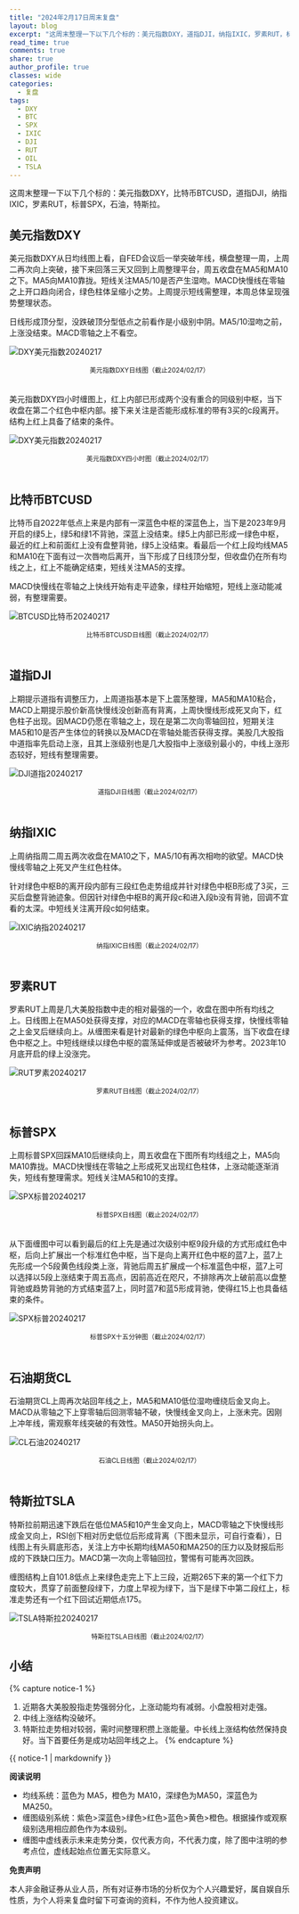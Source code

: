 ```yaml
---
title: "2024年2月17日周末复盘"
layout: blog
excerpt: "这周末整理一下以下几个标的：美元指数DXY，道指DJI，纳指IXIC，罗素RUT，标普SPX，石油，特斯拉。"
read_time: true
comments: true
share: true
author_profile: true
classes: wide
categories:
  - 复盘
tags:
  - DXY
  - BTC
  - SPX
  - IXIC
  - DJI
  - RUT
  - OIL
  - TSLA
---
```


这周末整理一下以下几个标的：美元指数DXY，比特币BTCUSD，道指DJI，纳指IXIC，罗素RUT，标普SPX，石油，特斯拉。

## 美元指数DXY

美元指数DXY从日均线图上看，自FED会议后一举突破年线，横盘整理一周，上周二再次向上突破，接下来回落三天又回到上周整理平台，周五收盘在MA5和MA10之下。MA5向MA10靠拢。短线关注MA5/10是否产生湿吻。MACD快慢线在零轴之上开口趋向闭合，绿色柱体呈缩小之势。上周提示短线需整理，本周总体呈现强势整理状态。

日线形成顶分型，没跌破顶分型低点之前看作是小级别中阴。MA5/10湿吻之前，上涨没结束。MACD零轴之上不看空。

![DXY美元指数20240217](/assets/images/2024/2024-02-17-DXY-j.png)
<small><center>美元指数DXY日线图（截止2024/02/17）</center></small>　

美元指数DXY四小时缠图上，红上内部已形成两个没有重合的同级别中枢，当下收盘在第二个红色中枢内部。接下来关注是否能形成标准的带有3买的c段离开。结构上红上具备了结束的条件。

![DXY美元指数20240217](/assets/images/2024/2024-02-17-DXY-hour.png)
<small><center>美元指数DXY四小时图（截止2024/02/17）</center></small>　

## 比特币BTCUSD

比特币自2022年低点上来是内部有一深蓝色中枢的深蓝色上，当下是2023年9月开启的绿5上，绿5和绿1不背驰，深蓝上没结束。绿5上内部已形成一绿色中枢，最近的红上和前面红上没有盘整背驰，绿5上没结束。看最后一个红上段均线MA5和MA10在下面有过一次唇吻后离开，当下形成了日线顶分型，但收盘仍在所有均线之上，红上不能确定结束，短线关注MA5的支撑。

MACD快慢线在零轴之上快线开始有走平迹象，绿柱开始缩短，短线上涨动能减弱，有整理需要。

![BTCUSD比特币20240217](/assets/images/2024/2024-02-17-BTC.png)
<small><center>比特币BTCUSD日线图（截止2024/02/17）</center></small>　

## 道指DJI

上期提示道指有调整压力，上周道指基本是下上震荡整理，MA5和MA10粘合，MACD上期提示股价新高快慢线没创新高有背离，上周快慢线形成死叉向下，红色柱子出现。因MACD仍愿在零轴之上，现在是第二次向零轴回拉，短期关注MA5和10是否产生体位的转换以及MACD在零轴处能否获得支撑。美股几大股指中道指率先启动上涨，且其上涨级别也是几大股指中上涨级别最小的，中线上涨形态较好，短线有整理需要。

![DJI道指20240217](/assets/images/2024/2024-02-17-DJI.png)
<small><center>道指DJI日线图（截止2024/02/17）</center></small>　

## 纳指IXIC

上周纳指周二周五两次收盘在MA10之下，MA5/10有再次相吻的欲望。MACD快慢线零轴之上死叉产生红色柱体。

针对绿色中枢B的离开段内部有三段红色走势组成并针对绿色中枢B形成了3买，三买后盘整背驰迹象。但因针对绿色中枢B的离开段c和进入段b没有背驰，回调不宜看的太深。中短线关注离开段c如何结束。

![IXIC纳指20240217](/assets/images/2024/2024-02-17-IXIC.png)
<small><center>纳指IXIC日线图（截止2024/02/17）</center></small>　

## 罗素RUT

罗素RUT上周是几大美股指数中走的相对最强的一个，收盘在图中所有均线之上。日线图上在MA50处获得支撑，对应的MACD在零轴也获得支撑，快慢线零轴之上金叉后继续向上。从缠图来看是针对最新的绿色中枢向上震荡，当下收盘在绿色中枢之上。中短线继续以绿色中枢的震荡延伸或是否被破坏为参考。2023年10月底开启的绿上没涨完。

![RUT罗素20240217](/assets/images/2024/2024-02-17-RUT.png)
<small><center>罗素RUT日线图（截止2024/02/17）</center></small>　

## 标普SPX

上周标普SPX回踩MA10后继续向上，周五收盘在下图所有均线组之上，MA5向MA10靠拢。MACD快慢线在零轴之上形成死叉出现红色柱体，上涨动能逐渐消失，短线有整理需求。短线关注MA5和10的支撑。

![SPX标普20240217](/assets/images/2024/2024-02-17-SPX-day.png)
<small><center>标普SPX日线图（截止2024/02/17）</center></small>　

从下面缠图中可以看到最后的红上先是通过次级别中枢9段升级的方式形成红色中枢，后向上扩展出一个标准红色中枢，当下是向上离开红色中枢的蓝7上，蓝7上先形成一个5段黄色线段类上涨，背驰后周五扩展成一个标准蓝色中枢，蓝7上可以选择以5段上涨结束于周五高点，因前高近在咫尺，不排除再次上破前高以盘整背驰或趋势背驰的方式结束蓝7上，同时蓝7和蓝5形成背驰，使得红15上也具备结束的条件。

![SPX标普20240217](/assets/images/2024/2024-02-17-SPX-minute.png)
<small><center>标普SPX十五分钟图（截止2024/02/17）</center></small>　

## 石油期货CL

石油期货CL上周再次站回年线之上，MA5和MA10低位湿吻缠绕后金叉向上。MACD从零轴之下上穿零轴后回测零轴不破，快慢线金叉向上，上涨未完。因刚上冲年线，需观察年线突破的有效性。MA50开始拐头向上。

![CL石油20240217](/assets/images/2024/2024-02-17-OIL.png)
<small><center>石油CL日线图（截止2024/02/17）</center></small>　

## 特斯拉TSLA

特斯拉前期迅速下跌后在低位MA5和10产生金叉向上，MACD零轴之下快慢线形成金叉向上，RSI创下相对历史低位后形成背离（下图未显示，可自行查看），日线图上有头肩底形态，关注上方中长期均线MA50和MA250的压力以及财报后形成的下跌缺口压力。MACD第一次向上零轴回拉，警惕有可能再次回跌。

缠图结构上自101.8低点上来绿色走完上下上三段，近期265下来的第一个红下力度较大，贯穿了前面整段绿下，力度上早视为绿下，当下是绿下中第二段红上，标准走势还有一个红下回试近期低点175。

![TSLA特斯拉20240217](/assets/images/2024/2024-02-17-TSLA.png)
<small><center>特斯拉TSLA日线图（截止2024/02/17）</center></small>

## 小结
{% capture notice-1 %}
1. 近期各大美股股指走势强弱分化，上涨动能均有减弱。小盘股相对走强。
2. 中线上涨结构没破坏。
3. 特斯拉走势相对较弱，需时间整理积攒上涨能量。中长线上涨结构依然保持良好。当下首要任务是成功站回年线之上。
{% endcapture %}
<div class="notice--info">{{ notice-1 | markdownify }}</div>

**阅读说明**

* 均线系统：蓝色为 MA5，橙色为 MA10，深绿色为MA50，深蓝色为MA250。
* 缠图级别系统：紫色>深蓝色>绿色>红色>蓝色>黄色>橙色。根据操作或观察级别选用相应颜色作为本级别。
* 缠图中虚线表示未来走势分类，仅代表方向，不代表力度，除了图中注明的参考点位，虚线起始点位置无实际意义。

**免责声明** 

本人非金融证券从业人员，所有对证券市场的分析仅为个人兴趣爱好，属自娱自乐性质，为个人将来复盘时留下可查询的资料，不作为他人投资建议。

